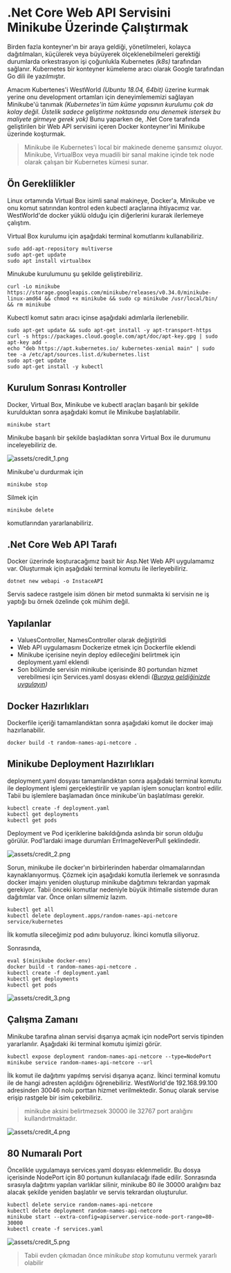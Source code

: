 # .Net Core Web API Servisini Minikube Üzerinde Çalıştırmak

Birden fazla konteyner'ın bir araya geldiği, yönetilmeleri, kolayca dağıtılmaları, küçülerek veya büyüyerek ölçeklenebilmeleri gerektiği durumlarda orkestrasyon işi çoğunlukla Kubernetes _(k8s)_ tarafından sağlanır. Kubernetes bir konteyner kümeleme aracı olarak Google tarafından Go dili ile yazılmıştır. 

Amacım Kubertenes'i WestWorld _(Ubuntu 18.04, 64bit)_ üzerine kurmak yerine onu development ortamları için deneyimlememizi sağlayan Minikube'ü tanımak _(Kubernetes'in tüm küme yapısının kurulumu çok da kolay değil. Üstelik sadece geliştirme noktasında onu denemek istersek bu maliyete girmeye gerek yok)_ Bunu yaparken de, .Net Core tarafında geliştirilen bir Web API servisini içeren Docker konteyner'ini Minikube üzerinde koşturmak.

>Minikube ile Kubernetes'i local bir makinede deneme şansımız oluyor. Minikube, VirtualBox veya muadili bir sanal makine içinde tek node olarak çalışan bir Kubernetes kümesi sunar.

## Ön Gereklilikler

Linux ortamında Virtual Box isimli sanal makineye, Docker'a, Minikube ve onu komut satırından kontrol eden kubectl araçlarına ihtiyacımız var. WestWorld'de docker yüklü olduğu için diğerlerini kurarak ilerlemeye çalıştım.

Virtual Box kurulumu için aşağıdaki terminal komutlarını kullanabiliriz.

```
sudo add-apt-repository multiverse
sudo apt-get update
sudo apt install virtualbox
```

Minukube kurulumunu şu şekilde geliştirebiliriz.

```
curl -Lo minikube https://storage.googleapis.com/minikube/releases/v0.34.0/minikube-linux-amd64 && chmod +x minikube && sudo cp minikube /usr/local/bin/ && rm minikube
```

Kubectl komut satırı aracı içinse aşağıdaki adımlarla ilerlenebilir.

```
sudo apt-get update && sudo apt-get install -y apt-transport-https
curl -s https://packages.cloud.google.com/apt/doc/apt-key.gpg | sudo apt-key add -
echo "deb https://apt.kubernetes.io/ kubernetes-xenial main" | sudo tee -a /etc/apt/sources.list.d/kubernetes.list
sudo apt-get update
sudo apt-get install -y kubectl
```

## Kurulum Sonrası Kontroller

Docker, Virtual Box, Minikube ve kubectl araçları başarılı bir şekilde kurulduktan sonra aşağıdaki komut ile Minikube başlatılabilir.

```
minikube start
```

Minikube başarılı bir şekilde başladıktan sonra Virtual Box ile durumunu inceleyebiliriz de. 

![assets/credit_1.png](assets/credit_1.png)

Minikube'u durdurmak için

```
minikube stop
```

Silmek için

```
minikube delete
```

komutlarından yararlanabiliriz.

## .Net Core Web API Tarafı

Docker üzerinde koşturacağımız basit bir Asp.Net Web API uygulamamız var. Oluşturmak için aşağıdaki terminal komutu ile ilerleyebiliriz.

```
dotnet new webapi -o InstaceAPI
```

Servis sadece rastgele isim dönen bir metod sunmakta ki servisin ne iş yaptığı bu örnek özelinde çok mühim değil.

## Yapılanlar

- ValuesController, NamesController olarak değiştirildi
- Web API uygulamasını Dockerize etmek için Dockerfile eklendi
- Minikube içerisine neyin deploy edileceğini belirtmek için deployment.yaml eklendi
- Son bölümde servisin minikube içerisinde 80 portundan hizmet verebilmesi için Services.yaml dosyası eklendi _([Buraya geldiğinizde uygulayın](#80-Numaralı-Port))_

## Docker Hazırlıkları

Dockerfile içeriği tamamlandıktan sonra aşağıdaki komut ile docker imajı hazırlanabilir.

```
docker build -t random-names-api-netcore .
```

## Minikube Deployment Hazırlıkları

deployment.yaml dosyası tamamlandıktan sonra aşağıdaki terminal komutu ile deployment işlemi gerçekleştirilir ve yapılan işlem sonuçları kontrol edilir. Tabii bu işlemlere başlamadan önce minikube'ün başlatılması gerekir.

```
kubectl create -f deployment.yaml
kubectl get deployments
kubectl get pods
```

Deployment ve Pod içeriklerine bakıldığında aslında bir sorun olduğu görülür. Pod'lardaki image durumları ErrImageNeverPull şeklindedir.

![assets/credit_2.png](assets/credit_2.png)

Sorun, minikube ile docker'ın birbirlerinden haberdar olmamalarından kaynaklanıyormuş. Çözmek için aşağıdaki komutla ilerlemek ve sonrasında docker imajını yeniden oluşturup minikube dağıtımını tekrardan yapmak gerekiyor. Tabii önceki komutlar nedeniyle büyük ihtimalle sistemde duran dağıtımlar var. Önce onları silmemiz lazım.

```
kubectl get all
kubectl delete deployment.apps/random-names-api-netcore service/kubernetes
```

İlk komutla sileceğimiz pod adını buluyoruz. İkinci komutla siliyoruz.

Sonrasında,

```
eval $(minikube docker-env)
docker build -t random-names-api-netcore .
kubectl create -f deployment.yaml
kubectl get deployments
kubectl get pods
```

![assets/credit_3.png](assets/credit_3.png)

## Çalışma Zamanı

Minikube tarafına alınan servisi dışarıya açmak için nodePort servis tipinden yararlanılır. Aşağıdaki iki terminal komutu işimizi görür.

```
kubectl expose deployment random-names-api-netcore --type=NodePort
minikube service random-names-api-netcore --url
```

İlk komut ile dağıtımı yapılmış servisi dışarıya açarız. İkinci terminal komutu ile de hangi adresten açıldığını öğrenebiliriz. WestWorld'de 192.168.99.100 adresinden 30046 nolu porttan hizmet verilmektedir. Sonuç olarak servise erişip rastgele bir isim çekebiliriz.

>minikube aksini belirtmezsek 30000 ile 32767 port aralığını kullandırtmaktadır.

![assets/credit_4.png](assets/credit_4.png)

## 80 Numaralı Port

Öncelikle uygulamaya services.yaml dosyası eklenmelidir. Bu dosya içerisinde NodePort için 80 portunun kullanılacağı ifade edilir. Sonrasında sırasıyla dağıtımı yapılan varlıklar silinir, minikube 80 ile 30000 aralığını baz alacak şekilde yeniden başlatılır ve servis tekrardan oluşturulur.

```
kubectl delete service random-names-api-netcore
kubectl delete deployment random-names-api-netcore
minikube start --extra-config=apiserver.service-node-port-range=80-30000
kubectl create -f services.yaml
```

![assets/credit_5.png](assets/credit_5.png)

>Tabii evden çıkmadan önce _minikube stop_ komutunu vermek yararlı olabilir